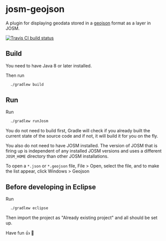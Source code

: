 # josm-geojson

A plugin for displaying geodata stored in a [geojson](https://geojson.org/) format as a layer in JOSM.

[![Travis CI build status](https://img.shields.io/travis/JOSM/geojson/master.svg?style=flat-square)](https://travis-ci.org/JOSM/geojson)

## Build

You need to have Java 8 or later installed.

Then run
```bash
  ./gradlew build
```

## Run

Run
```bash
  ./gradlew runJosm
```
You do not need to build first, Gradle will check if you already built the current state of the source code and if not, it will build it for you on the fly.

You also do not need to have JOSM installed. The version of JOSM that is firing up is independent of any installed JOSM versions and uses a different `JOSM_HOME` directory than other JOSM installations.

To open a `*.json` or `*.geojson` file, File > Open, select the file, and to make the list appear, click Windows > Geojson

## Before developing in Eclipse

Run
```bash
  ./gradlew eclipse
```

Then import the project as "Already existing project" and all should be set up.


Have fun :+1: :tada:
